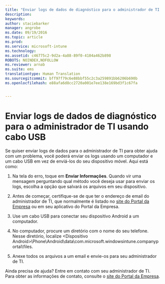 ```yaml
---
title: "Enviar logs de dados de diagnóstico para o administrador de TI usando cabo USB | Microsoft Intune"
description: 
keywords: 
author: staciebarker
manager: angrobe
ms.date: 09/19/2016
ms.topic: article
ms.prod: 
ms.service: microsoft-intune
ms.technology: 
ms.assetid: c46775c2-9d2a-4a88-89f0-4104a462b898
ROBOTS: NOINDEX,NOFOLLOW
ms.reviewer: arnab
ms.suite: ems
translationtype: Human Translation
ms.sourcegitcommit: bff97f79c6e88bbf55c2c3a259891bb6206b690b
ms.openlocfilehash: e88afa6d8cc2720a001e7ee138e169bd3f1c67fa


---
```



# Enviar logs de dados de diagnóstico para o administrador de TI usando cabo USB

Se quiser enviar logs de dados para o administrador de TI para obter ajuda com um problema, você poderá enviar os logs usando um computador e um cabo USB em vez de enviá-los do seu dispositivo móvel. Aqui está como:

1.  Na tela do erro, toque em **Enviar Informações**. Quando vir uma mensagem perguntando qual método você deseja usar para enviar os logs, escolha a opção que salvará os arquivos em seu dispositivo.

2.  Antes de começar, certifique-se de que ter o endereço de email do administrador de TI, que normalmente é listado no [site do Portal da Empresa](http://portal.manage.microsoft.com) ou em seu aplicativo do Portal da Empresa.

2.  Use um cabo USB para conectar seu dispositivo Android a um computador.

3.  No computador, procure um diretório com o nome do seu telefone. Nesse diretório, localize &lt;Dispositivo Android&gt;\Phone\Android\data\com.microsoft.windowsintune.companyportal\files\.

4.  Anexe todos os arquivos a um email e envie-os para seu administrador de TI.

Ainda precisa de ajuda? Entre em contato com seu administrador de TI. Para obter as informações de contato, consulte o [site do Portal da Empresa](http://portal.manage.microsoft.com).





<!--HONumber=Sep16_HO3-->


